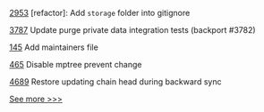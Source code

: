 
[2953](https://github.com/hyperledger/iroha/pull/2953) [refactor]: Add `storage` folder into gitignore

[3787](https://github.com/hyperledger/fabric/pull/3787) Update purge private data integration tests (backport #3782)

[145](https://github.com/hyperledger-labs/orion-sdk-go/pull/145) Add maintainers file

[465](https://github.com/hyperledger-labs/orion-server/pull/465) Disable mptree prevent change

[4689](https://github.com/hyperledger/besu/pull/4689) Restore updating chain head during backward sync


[See more >>>](https://start-here.hyperledger.org/pull-requests)
